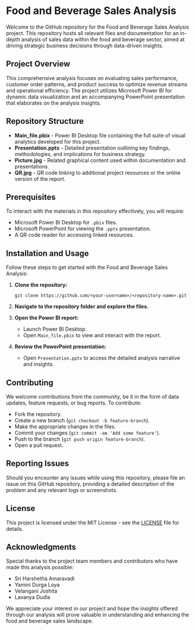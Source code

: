 # Food and Beverage Sales Analysis

Welcome to the GitHub repository for the Food and Beverage Sales Analysis project. This repository hosts all relevant files and documentation for an in-depth analysis of sales data within the food and beverage sector, aimed at driving strategic business decisions through data-driven insights.

## Project Overview

This comprehensive analysis focuses on evaluating sales performance, customer order patterns, and product success to optimize revenue streams and operational efficiency. The project utilizes Microsoft Power BI for dynamic data visualization and an accompanying PowerPoint presentation that elaborates on the analysis insights.

## Repository Structure

- **Main_file.pbix** - Power BI Desktop file containing the full suite of visual analytics developed for this project.
- **Presentation.pptx** - Detailed presentation outlining key findings, methodologies, and implications for business strategy.
- **Picture.jpg** - Related graphical content used within documentation and presentations.
- **QR.jpg** - QR code linking to additional project resources or the online version of the report.

## Prerequisites

To interact with the materials in this repository effectively, you will require:
- Microsoft Power BI Desktop for `.pbix` files.
- Microsoft PowerPoint for viewing the `.pptx` presentation.
- A QR code reader for accessing linked resources.

## Installation and Usage

Follow these steps to get started with the Food and Beverage Sales Analysis:

1. **Clone the repository:**
   ```
   git clone https://github.com/<your-username>/<repository-name>.git
   ```
2. **Navigate to the repository folder and explore the files.**

3. **Open the Power BI report:**
   - Launch Power BI Desktop.
   - Open `Main_file.pbix` to view and interact with the report.

4. **Review the PowerPoint presentation:**
   - Open `Presentation.pptx` to access the detailed analysis narrative and insights.

## Contributing

We welcome contributions from the community, be it in the form of data updates, feature requests, or bug reports. To contribute:
- Fork the repository.
- Create a new branch (`git checkout -b feature-branch`).
- Make the appropriate changes in the files.
- Commit your changes (`git commit -am 'Add some feature'`).
- Push to the branch (`git push origin feature-branch`).
- Open a pull request.

## Reporting Issues

Should you encounter any issues while using this repository, please file an issue on this GitHub repository, providing a detailed description of the problem and any relevant logs or screenshots.

## License

This project is licensed under the MIT License - see the [LICENSE](LICENSE.md) file for details.

## Acknowledgments

Special thanks to the project team members and contributors who have made this analysis possible:
- Sri Harshetha Amaravadi
- Yamini Durga Loya
- Velangani Joshita
- Lavanya Dudla

We appreciate your interest in our project and hope the insights offered through our analysis will prove valuable in understanding and enhancing the food and beverage sales landscape.

